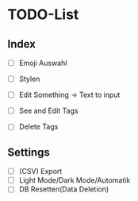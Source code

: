 # TODO-List

## Index
- [ ] Emoji Auswahl
- [ ] Stylen
- [ ] Edit Something -> Text to input
- [ ] See and Edit Tags
- [ ] Delete Tags


## Settings
- [ ] (CSV) Export
- [ ] Light Mode/Dark Mode/Automatik
- [ ] DB Resetten(Data Deletion) 